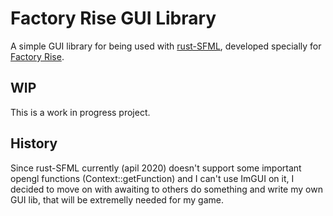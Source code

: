 # Factory Rise GUI Library
A simple GUI library for being used with [rust-SFML](https://github.com/jeremyletang/rust-sfml), developed specially for [Factory Rise](https://github.com/Factory-Rise/Factory-Rise).

## WIP
This is a work in progress project.

## History
Since rust-SFML currently (apil 2020) doesn't support some important opengl functions (Context::getFunction) and I can't use ImGUI on it, I decided to move on with awaiting to others do something and write my own GUI lib, that will be extremelly needed for my game.
